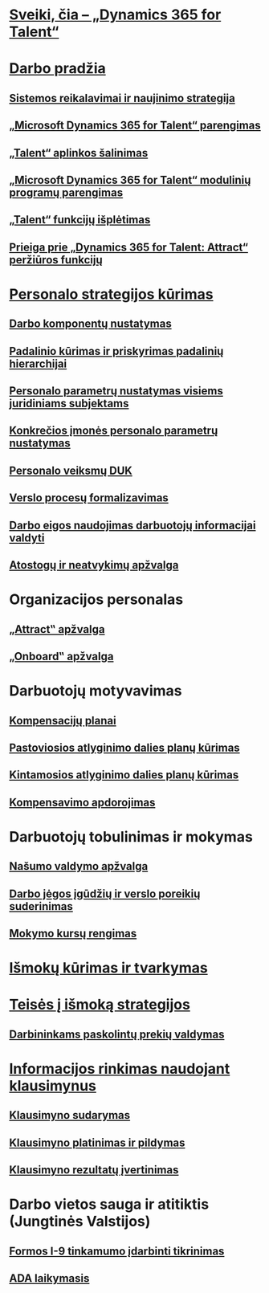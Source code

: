 # [Sveiki, čia – „Dynamics 365 for Talent“](index.md)

# [Darbo pradžia](talent-get-started.md)
## [Sistemos reikalavimai ir naujinimo strategija](talent-versions-update-policy.md)
## [„Microsoft Dynamics 365 for Talent“ parengimas](provisioning-talent.md)
## [„Talent“ aplinkos šalinimas](remove-talent-environment.md)
## [„Microsoft Dynamics 365 for Talent“ modulinių programų parengimas](modular-app-tech-faq.md)
## [„Talent“ funkcijų išplėtimas](extend-talent-functionality.md)
## [Prieiga prie „Dynamics 365 for Talent: Attract“ peržiūros funkcijų](access-preview-feature.md)

# [Personalo strategijos kūrimas](departments-jobs-positions.md)
## [Darbo komponentų nustatymas](create-job.md)
## [Padalinio kūrimas ir priskyrimas padalinių hierarchijai](create-department-add-department-hierarchy.md)
## [Personalo parametrų nustatymas visiems juridiniams subjektams](set-up-hr-parameters-across-legal-entities.md)
## [Konkrečios įmonės personalo parametrų nustatymas](set-up-company-specific-hr-parameters.md)
## [Personalo veiksmų DUK](personnel-actions-faq.md)
## [Verslo procesų formalizavimas](formalize-business-processes.md)
## [Darbo eigos naudojimas darbuotojų informacijai valdyti](workflow-manage-employee-information.md)
## [Atostogų ir neatvykimų apžvalga](leave-absence-overview.md)

# Organizacijos personalas
## [„Attract‟ apžvalga](attract-overview.md) 
## [„Onboard‟ apžvalga](create-onboarding-experience.md)

# Darbuotojų motyvavimas
## [Kompensacijų planai](compensation-plans.md)
## [Pastoviosios atlyginimo dalies planų kūrimas](create-fixed-compensation-plans.md)
## [Kintamosios atlyginimo dalies planų kūrimas](create-variable-compensation-plans.md)
## [Kompensavimo apdorojimas](process-compensation.md)

# Darbuotojų tobulinimas ir mokymas
## [Našumo valdymo apžvalga](performance-management-overview.md)
## [Darbo jėgos įgūdžių ir verslo poreikių suderinimas](skills.md)
## [Mokymo kursų rengimas](courses.md)

# [Išmokų kūrimas ir tvarkymas](manage-benefit-program.md)
# [Teisės į išmoką strategijos](benefit-eligibility-policies.md)
## [Darbininkams paskolintų prekių valdymas](loan-items.md)

# [Informacijos rinkimas naudojant klausimynus](questionnaires.md)
## [Klausimyno sudarymas](design-questionnaires.md)
## [Klausimyno platinimas ir pildymas](distribute-questionnaires.md)
## [Klausimyno rezultatų įvertinimas](evaluate-questionnaire-results.md)

# Darbo vietos sauga ir atitiktis (Jungtinės Valstijos)
## [Formos I-9 tinkamumo įdarbinti tikrinimas](../fin-and-ops/hr/localizations/noam-usa-form-i-9-verification.md?toc=/talent/toc.json)
## [ADA laikymasis](../fin-and-ops/hr/localizations/noam-usa-comply-ada.md?toc=/talent/toc.json)

